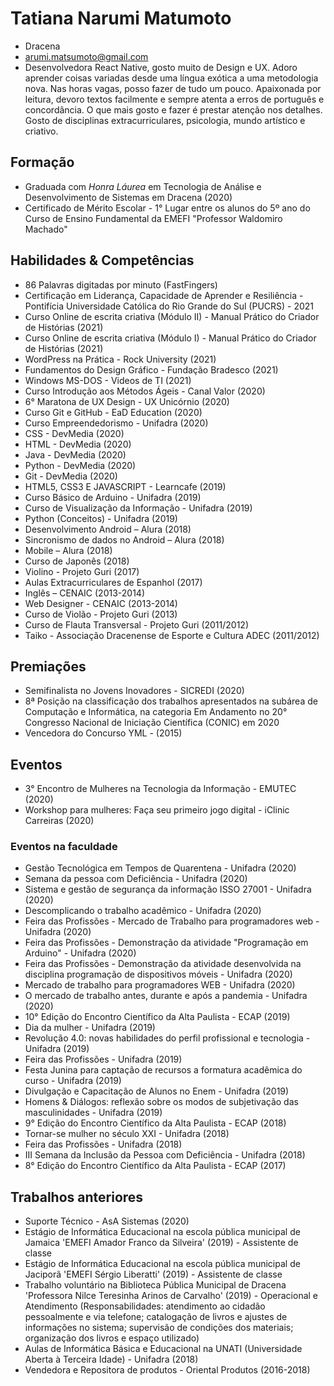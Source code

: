 # Tatiana Narumi Matumoto 

- Dracena 
- arumi.matsumoto@gmail.com
- Desenvolvedora React Native, gosto muito de Design e UX. Adoro aprender coisas variadas desde uma língua exótica a uma metodologia nova. Nas horas vagas, posso fazer de tudo um pouco. Apaixonada por leitura, devoro textos facilmente e sempre atenta a erros de português e concordância. O que mais gosto e fazer é prestar atenção nos detalhes. Gosto de disciplinas extracurriculares, psicologia, mundo artístico e criativo. 


## Formação

- Graduada com <em>Honra Láurea</em> em Tecnologia de Análise e Desenvolvimento de Sistemas em Dracena (2020)
- Certificado de Mérito Escolar - 1° Lugar entre os alunos do 5º ano do Curso de Ensino Fundamental da EMEFI "Professor Waldomiro Machado"


## Habilidades & Competências

- 86 Palavras digitadas por minuto (FastFingers)
- Certificação em Liderança, Capacidade de Aprender e Resiliência - Pontifícia Universidade Católica do Rio Grande do Sul (PUCRS) - 2021
- Curso Online de escrita criativa (Módulo II) - Manual Prático do Criador de Histórias (2021) 
- Curso Online de escrita criativa (Módulo I) - Manual Prático do Criador de Histórias (2021) 
- WordPress na Prática - Rock University (2021) 
- Fundamentos do Design Gráfico - Fundação Bradesco (2021)
- Windows MS-DOS - Videos de TI (2021)
- Curso Introdução aos Métodos Ágeis - Canal Valor (2020)
- 6° Maratona de UX Design - UX Unicórnio (2020)
- Curso Git e GitHub - EaD Education (2020)
- Curso Empreendedorismo - Unifadra (2020)
- CSS - DevMedia (2020)
- HTML - DevMedia (2020)
- Java - DevMedia (2020)
- Python - DevMedia (2020)
- Git - DevMedia (2020)
- HTML5, CSS3 E JAVASCRIPT - Learncafe (2019)
- Curso Básico de Arduino - Unifadra (2019)
- Curso de Visualização da Informação - Unifadra (2019)
- Python (Conceitos) - Unifadra (2019)
- Desenvolvimento Android – Alura (2018) 
- Sincronismo de dados no Android – Alura (2018)
- Mobile – Alura (2018)
- Curso de Japonês (2018)
- Violino - Projeto Guri (2017)
- Aulas Extracurriculares de Espanhol (2017)
- Inglês – CENAIC (2013-2014)
- Web Designer - CENAIC (2013-2014)
- Curso de Violão - Projeto Guri (2013)
- Curso de Flauta Transversal - Projeto Guri (2011/2012)
- Taiko - Associação Dracenense de Esporte e Cultura ADEC (2011/2012)

## Premiações

- Semifinalista no Jovens Inovadores - SICREDI (2020)
- 8ª Posição na classificação dos trabalhos apresentados na subárea de Computação e Informática, na categoria Em Andamento no 20° Congresso Nacional de Iniciação Científica (CONIC) em 2020
- Vencedora do Concurso YML - (2015)


## Eventos

- 3° Encontro de Mulheres na Tecnologia da Informação - EMUTEC (2020)
- Workshop para mulheres: Faça seu primeiro jogo digital - iClinic Carreiras (2020)

### Eventos na faculdade

- Gestão Tecnológica em Tempos de Quarentena  - Unifadra (2020)
- Semana da pessoa com Deficiência - Unifadra (2020)
- Sistema e gestão de segurança da informação ISSO 27001 - Unifadra (2020)
- Descomplicando o trabalho acadêmico - Unifadra (2020)
- Feira das Profissões - Mercado de Trabalho para programadores web - Unifadra (2020)
- Feira das Profissões - Demonstração da atividade "Programação em Arduino" - Unifadra (2020)
- Feira das Profissões - Demonstração da atividade desenvolvida na disciplina programação de dispositivos móveis - Unifadra (2020)
- Mercado de trabalho para programadores WEB - Unifadra (2020)
- O mercado de trabalho antes, durante e após a pandemia - Unifadra (2020)
- 10° Edição do Encontro Científico da Alta Paulista - ECAP (2019)
- Dia da mulher - Unifadra (2019)
- Revolução 4.0: novas habilidades do perfil profissional e tecnologia - Unifadra (2019)
- Feira das Profissões - Unifadra (2019)
- Festa Junina para captação de recursos a formatura acadêmica do curso - Unifadra (2019)
- Divulgação e Capacitação de Alunos no Enem - Unifadra (2019)
- Homens & Diálogos: reflexão sobre os modos de subjetivação das masculinidades - Unifadra (2019)
- 9° Edição do Encontro Científico da Alta Paulista - ECAP (2018)
- Tornar-se mulher no século XXI - Unifadra (2018)
- Feira das Profissões - Unifadra (2018)
- III Semana da Inclusão da Pessoa com Deficiência - Unifadra (2018)
- 8° Edição do Encontro Científico da Alta Paulista - ECAP (2017) 

## Trabalhos anteriores

- Suporte Técnico - AsA Sistemas (2020) 
- Estágio de Informática Educacional na escola pública municipal de Jamaica  'EMEFI Amador Franco da Silveira' (2019) - Assistente de classe
- Estágio de Informática Educacional na escola pública municipal de Jaciporã 'EMEFI Sérgio Liberatti' (2019) - Assistente de classe
- Trabalho voluntário na Biblioteca Pública Municipal de Dracena 'Professora Nilce Teresinha Arinos de Carvalho' (2019) - Operacional e Atendimento 
(Responsabilidades: atendimento ao cidadão pessoalmente e via telefone; catalogação de livros e ajustes de informações no sistema; supervisão de condições dos materiais; organização dos livros e espaço utilizado)
- Aulas de Informática Básica e Educacional na UNATI (Universidade Aberta à Terceira Idade) - Unifadra (2018)
- Vendedora e Repositora de produtos - Oriental Produtos (2016-2018)
